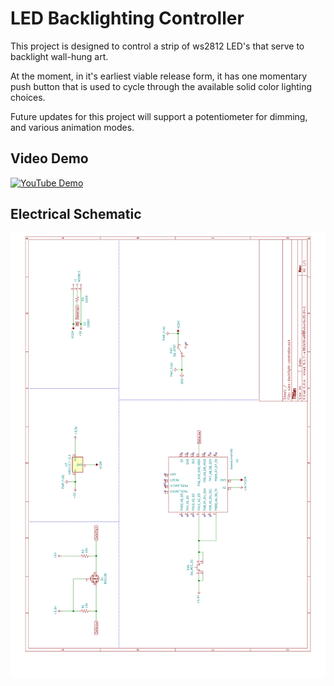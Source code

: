# LED Backlighting Controller

This project is designed to control a strip of ws2812 LED's that serve to backlight wall-hung art.

At the moment, in it's earliest viable release form, it has one momentary push button that is used
to cycle through the available solid color lighting choices.

Future updates for this project will support a potentiometer for dimming, and various animation modes.

## Video Demo

[![YouTube Demo](https://img.youtube.com/vi/AdlcyJdxIKM/0.jpg)](https://youtu.be/AdlcyJdxIKM)

## Electrical Schematic

![schematic](schematic.svg)
